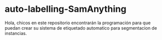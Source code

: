 # auto-labelling-SamAnything
Hola, chicos en este repositorio encontrarán la programación para que puedan crear su sistema de etiquetado automatico para segmentacion de instancias.
